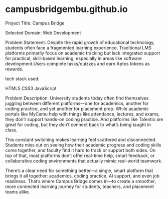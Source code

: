  # campusbridgembu.github.io

Project Title:
Campus Bridge



Selected Domain:
Web Development





Problem Statement:
Despite the rapid growth of educational technology, students often face a fragmented learning experience. Traditional LMS platforms primarily focus on academic tracking but lack integrated support for practical, skill-based learning, especially in areas like software development.Users complete tasks/quizzes and earn Aptos tokens as rewards.



tech stack used:

HTML5
CSS3
JavaScript



Problem Description:
University students today often find themselves juggling between different platforms—one for academics, another for coding practice, and yet another for placement prep. While academic portals like MyCamu help with things like attendance, lectures, and exams, they don’t support hands-on coding practice. And platforms like Talentio are great for coding, but they don’t connect back to what’s being taught in class.

This constant switching makes learning feel scattered and disconnected. Students miss out on seeing how their academic progress and coding skills come together, and faculty find it hard to track or support both sides. On top of that, most platforms don’t offer real-time help, smart feedback, or collaborative coding environments that actually mimic real-world teamwork.

There’s a clear need for something better—a single, smart platform that brings it all together: academics, coding practice, AI support, and even job readiness. That’s where Campus Bridge comes in—to create a smoother, more connected learning journey for students, teachers, and placement teams alike.

